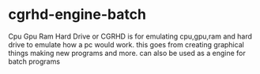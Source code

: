 # cgrhd-engine-batch
Cpu Gpu Ram Hard Drive or CGRHD is for emulating cpu,gpu,ram and hard drive to emulate how a pc would work. this goes from creating graphical things making new programs and more. can also be used as a engine for batch programs
